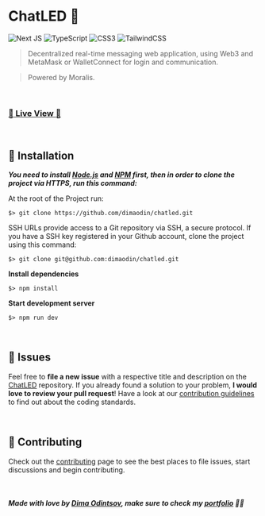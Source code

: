 # ChatLED 💬

![Next JS](https://img.shields.io/badge/Next-black?style=for-the-badge&logo=next.js&logoColor=white) ![TypeScript](https://img.shields.io/badge/typescript-%23007ACC.svg?style=for-the-badge&logo=typescript&logoColor=white) ![CSS3](https://img.shields.io/badge/css3-%231572B6.svg?style=for-the-badge&logo=css3&logoColor=white) ![TailwindCSS](https://img.shields.io/badge/tailwindcss-%2338B2AC.svg?style=for-the-badge&logo=tailwind-css&logoColor=white)
 
> Decentralized real-time messaging web application, using Web3 and MetaMask or WalletConnect for login and communication.

> Powered by Moralis.

<br>

### [:rocket: Live View :rocket:](https://chatled.vercel.app/)

<br>

## :construction_worker: Installation

***You need to install [Node.js](https://nodejs.org/en/download/) and [NPM](https://npmjs.com/) first, then in order to clone the project via HTTPS, run this command:***

At the root of the Project run:

```
$> git clone https://github.com/dimaodin/chatled.git
```

SSH URLs provide access to a Git repository via SSH, a secure protocol. If you have a SSH key registered in your Github account, clone the project using this command:

```
$> git clone git@github.com:dimaodin/chatled.git
```

**Install dependencies**

```
$> npm install
```

**Start development server**

```
$> npm run dev
```

<br>

## :bug: Issues

Feel free to **file a new issue** with a respective title and description on the [ChatLED](https://github.com/dimaodin/ChatLED/issues) repository. If you already found a solution to your problem, **I would love to review your pull request**! Have a look at our [contribution guidelines](https://github.com/dimaodin/ChatLED/blob/main/CONTRIBUTING.md) to find out about the coding standards.

<br>

## :tada: Contributing

Check out the [contributing](https://github.com/dimaodin/ChatLED/blob/main/CONTRIBUTING.md) page to see the best places to file issues, start discussions and begin contributing.

<br>

##### Made with love by [Dima Odintsov](https://github.com/DimaOdin), make sure to check my [portfolio](https://dimaodin.com/) 💜🚀
